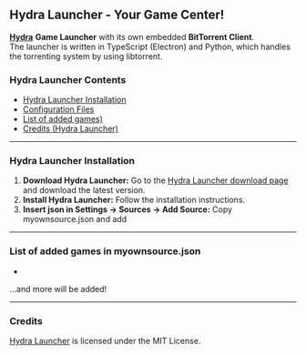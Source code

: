 ## Hydra Launcher - Your Game Center!

[**Hydra**](https://github.com/hydralauncher/hydra) **Game Launcher** with its own embedded **BitTorrent Client**.
<br>
The launcher is written in TypeScript (Electron) and Python, which handles the torrenting system by using libtorrent.




### Hydra Launcher Contents

- [Hydra Launcher Installation](#hydra-launcher-installation)
- [Configuration Files](#configuration-files-hydra-launcher)
- [List of added games)](#list-of-added-games-in-myownsouce.json)
- [Credits (Hydra Launcher)](#credits-hydra-launcher)

---

### Hydra Launcher Installation

1. **Download Hydra Launcher:** Go to the [Hydra Launcher download page](https://github.com/hydralauncher/hydra/releases/) and download the latest version.
2. **Install Hydra Launcher:** Follow the installation instructions.
3. **Insert json in Settings -> Sources -> Add Source:** Copy myownsource.json and add

---

### List of added games in myownsource.json

-

...and more will be added!

---

### Credits

[Hydra Launcher](https://github.com/hydralauncher) is licensed under the MIT License. 
